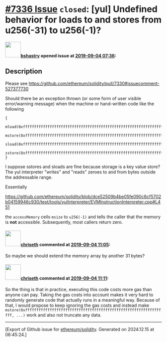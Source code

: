 # [\#7336 Issue](https://github.com/ethereum/solidity/issues/7336) `closed`: [yul] Undefined behavior for loads to and stores from u256(-31) to u256(-1)?

#### <img src="https://avatars.githubusercontent.com/u/2388185?v=4" width="50">[bshastry](https://github.com/bshastry) opened issue at [2019-09-04 07:36](https://github.com/ethereum/solidity/issues/7336):

## Description

Please see https://github.com/ethereum/solidity/pull/7330#issuecomment-527377730

Should there be an exception thrown (or some form of user visible error/warning message) when the machine or hand-written code like the following 

```
{
  mload(0xffffffffffffffffffffffffffffffffffffffffffffffffffffffffffffffff)
  mstore(0xffffffffffffffffffffffffffffffffffffffffffffffffffffffffffffffff)
  sload(0xffffffffffffffffffffffffffffffffffffffffffffffffffffffffffffffff)
  sstore(0xffffffffffffffffffffffffffffffffffffffffffffffffffffffffffffffff)
}
```

I suppose sstores and sloads are fine because storage is a key value store? The yul interpreter "writes" and "reads" zeroes to and from bytes outside the addressable range.

Essentially 

https://github.com/ethereum/solidity/blob/dce52509b4be05fe090c6cf5702b04159946c930/test/tools/yulInterpreter/EVMInstructionInterpreter.cpp#L451

the `accessMemory` ceils `msize` to `u256(-1)` and tells the caller that the memory is **not** accessible. Subsequently, most callers return zero.

#### <img src="https://avatars.githubusercontent.com/u/9073706?v=4" width="50">[chriseth](https://github.com/chriseth) commented at [2019-09-04 11:05](https://github.com/ethereum/solidity/issues/7336#issuecomment-527853341):

So maybe we should extend the memory array by another 31 bytes?

#### <img src="https://avatars.githubusercontent.com/u/9073706?v=4" width="50">[chriseth](https://github.com/chriseth) commented at [2019-09-04 11:11](https://github.com/ethereum/solidity/issues/7336#issuecomment-527855235):

So the thing is that in practice, executing this code costs more gas than anyone can pay. Taking the gas costs into account makes it very hard to randomly generate code that actually runs in a meaningful way. Because of that, I would propose to keep ignoring the gas costs and instead make `mstore(0xffffffffffffffffffffffffffffffffffffffffffffffffffffffffffffffff, ...)` work and also not truncate any data.


-------------------------------------------------------------------------------



[Export of Github issue for [ethereum/solidity](https://github.com/ethereum/solidity). Generated on 2024.12.15 at 06:45:24.]
